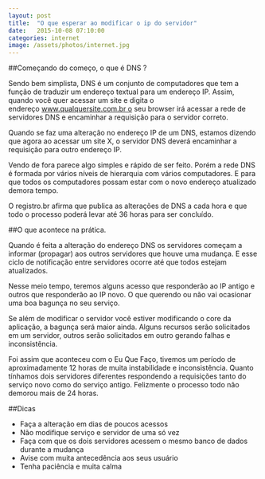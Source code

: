 ```yaml
---
layout: post
title:  "O que esperar ao modificar o ip do servidor"
date:   2015-10-08 07:10:00
categories: internet
image: /assets/photos/internet.jpg
---
```

##Começando do começo, o que é DNS ?


Sendo bem simplista, DNS é um conjunto de computadores que tem a função de traduzir um endereço textual para um endereço IP. Assim, quando você quer acessar um site e digita o endereço www.qualquersite.com.br o seu browser irá acessar a rede de servidores DNS e encaminhar a requisição para o servidor correto.

Quando se faz uma alteração no endereço IP de um DNS, estamos dizendo que agora ao acessar um site X, o servidor DNS deverá encaminhar a requisição para outro endereço IP.

Vendo de fora parece algo simples e rápido de ser feito. Porém a rede DNS é formada por vários níveis de hierarquia com vários computadores. E para que todos os computadores possam estar com o novo endereço atualizado demora tempo.

O registro.br afirma que publica as alterações de DNS a cada hora e que todo o processo poderá levar até 36 horas para ser concluído.

##O que acontece na prática.


Quando é feita a alteração do endereço DNS os servidores começam a informar (propagar) aos outros servidores que houve uma mudança. E esse ciclo de notificação entre servidores ocorre até que todos estejam atualizados.

Nesse meio tempo, teremos alguns acesso que responderão ao IP antigo e outros que responderão ao IP novo. O que querendo ou não vai ocasionar uma boa bagunça no seu serviço. 

Se além de modificar o servidor você estiver modificando o core da aplicação, a bagunça será maior ainda. Alguns recursos serão solicitados em um servidor, outros serão solicitados em outro gerando falhas e inconsistência.

Foi assim que aconteceu com o Eu Que Faço, tivemos um período de aproximadamente 12 horas de muita instabilidade e inconsistência. Quanto tínhamos dois servidores diferentes respondendo a requisições tanto do serviço novo como do serviço antigo. Felizmente o processo todo não demorou mais de 24 horas.

##Dicas


- Faça a alteração em dias de poucos acessos
- Não modifique serviço e servidor de uma só vez
- Faça com que os dois servidores acessem o mesmo banco de dados durante a mudança
- Avise com muita antecedência aos seus usuário
- Tenha paciência e muita calma

